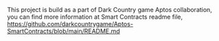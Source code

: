 This project is build as a part of Dark Country game Aptos collaboration, you can find more information at Smart Contracts readme file, https://github.com/darkcountrygame/Aptos-SmartContracts/blob/main/README.md
